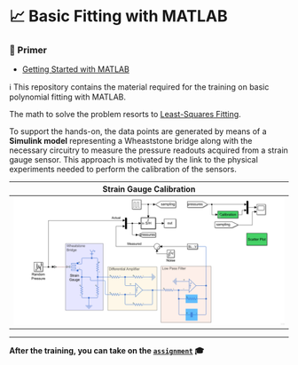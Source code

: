 📈 Basic Fitting with MATLAB
============================

### 📖 Primer
- [Getting Started with MATLAB][1]

ℹ This repository contains the material required for the training on basic polynomial fitting with MATLAB.

The math to solve the problem resorts to [Least-Squares Fitting][2]. 

To support the hands-on, the data points are generated by means of a **Simulink model** representing a Wheaststone bridge along with the necessary circuitry to measure the pressure readouts acquired from a strain gauge sensor. This approach is motivated by the link to the physical experiments needed to perform the calibration of the sensors.

| Strain Gauge Calibration |
| :---: |
| ![model][3] |

---

**After the training, you can take on the [`assignment`][4] 🎓**

[1]: https://it.mathworks.com/help/matlab/getting-started-with-matlab.html
[2]: https://it.mathworks.com/help/curvefit/least-squares-fitting.html
[3]: ./assets/model.png
[4]: https://github.com/pattacini/training-matlab-basic-fitting/tree/assignment
